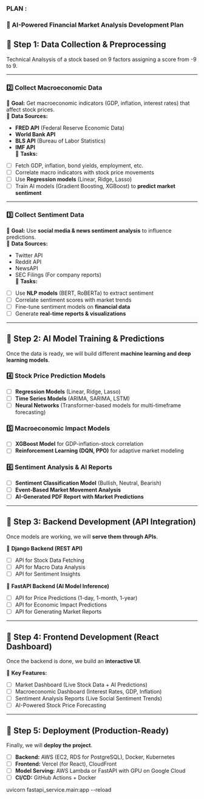 
### PLAN :

### **🚀 AI-Powered Financial Market Analysis Development Plan**  

## **📌 Step 1: Data Collection & Preprocessing**
Technical Analsysis of a stock based on 9 factors assigning a score from -9 to 9.

---

### **2️⃣ Collect Macroeconomic Data**
🔹 **Goal:** Get macroeconomic indicators (GDP, inflation, interest rates) that affect stock prices.  
🔹 **Data Sources:**  
   - **FRED API** (Federal Reserve Economic Data)  
   - **World Bank API**  
   - **BLS API** (Bureau of Labor Statistics)  
   - **IMF API**  
🔹 **Tasks:**  
   -[ ] Fetch GDP, inflation, bond yields, employment, etc.  
   -[ ] Correlate macro indicators with stock price movements  
   -[ ] Use **Regression models** (Linear, Ridge, Lasso)  
   -[ ] Train AI models (Gradient Boosting, XGBoost) to **predict market sentiment**  

---

### **3️⃣ Collect Sentiment Data**
🔹 **Goal:** Use **social media & news sentiment analysis** to influence predictions.  
🔹 **Data Sources:**  
   - Twitter API  
   - Reddit API  
   - NewsAPI  
   - SEC Filings (For company reports)  
🔹 **Tasks:**  
   -[ ] Use **NLP models** (BERT, RoBERTa) to extract sentiment  
   -[ ] Correlate sentiment scores with market trends  
   -[ ] Fine-tune sentiment models on **financial data**  
   -[ ] Generate **real-time reports & visualizations**  

---

## **📌 Step 2: AI Model Training & Predictions**
Once the data is ready, we will build different **machine learning and deep learning models**.

### **4️⃣ Stock Price Prediction Models**
-[ ] **Regression Models** (Linear, Ridge, Lasso)  
-[ ] **Time Series Models** (ARIMA, SARIMA, LSTM)  
-[ ] **Neural Networks** (Transformer-based models for multi-timeframe forecasting)  

### **5️⃣ Macroeconomic Impact Models**
-[ ] **XGBoost Model** for GDP-inflation-stock correlation  
-[ ] **Reinforcement Learning (DQN, PPO)** for adaptive market modeling  

### **6️⃣ Sentiment Analysis & AI Reports**
-[ ] **Sentiment Classification Model** (Bullish, Neutral, Bearish)  
-[ ] **Event-Based Market Movement Analysis**  
-[ ] **AI-Generated PDF Report with Market Predictions**  

---

## **📌 Step 3: Backend Development (API Integration)**
Once models are working, we will **serve them through APIs**.

🔹 **Django Backend (REST API)**
   -[ ] API for Stock Data Fetching  
   -[ ] API for Macro Data Analysis  
   -[ ] API for Sentiment Insights  

🔹 **FastAPI Backend (AI Model Inference)**
   -[ ] API for Price Predictions (1-day, 1-month, 1-year)  
   -[ ] API for Economic Impact Predictions  
   -[ ] API for Generating Market Reports  

---

## **📌 Step 4: Frontend Development (React Dashboard)**
Once the backend is done, we build an **interactive UI**.

🔹 **Key Features:**
   -[ ] Market Dashboard (Live Stock Data + AI Predictions)  
   -[ ] Macroeconomic Dashboard (Interest Rates, GDP, Inflation)  
   -[ ] Sentiment Analysis Reports (Live Social Sentiment Trends)  
   -[ ] AI-Powered Stock Price Forecasting  

---

## **📌 Step 5: Deployment (Production-Ready)**
Finally, we will **deploy the project**.

-[ ] **Backend:** AWS (EC2, RDS for PostgreSQL), Docker, Kubernetes  
-[ ] **Frontend:** Vercel (for React), CloudFront  
-[ ] **Model Serving:** AWS Lambda or FastAPI with GPU on Google Cloud  
-[ ] **CI/CD:** GitHub Actions + Docker  

uvicorn fastapi_service.main:app --reload